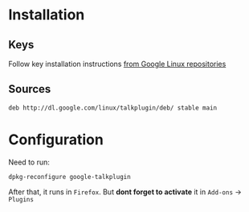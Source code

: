 Installation
============

Keys
----

Follow key installation instructions [from Google Linux repositories](https://www.google.com/linuxrepositories/)

Sources
-------

    deb http://dl.google.com/linux/talkplugin/deb/ stable main


Configuration
=============

Need to run:

    dpkg-reconfigure google-talkplugin

After that, it runs in `Firefox`. But __dont forget to activate__ it in `Add-ons` → `Plugins`




